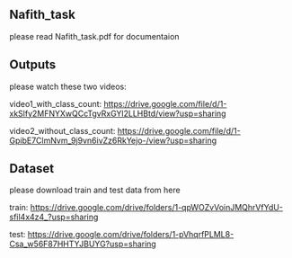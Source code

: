 ## Nafith_task
please read Nafith_task.pdf for documentaion

## Outputs 
please watch these two videos:

video1_with_class_count: https://drive.google.com/file/d/1-xkSlfy2MFNYXwQCcTgvRxGYl2LLHBtd/view?usp=sharing

video2_without_class_count: https://drive.google.com/file/d/1-GpibE7ClmNvm_9j9vn6ivZz6RkYejo-/view?usp=sharing

## Dataset
please download train and test data from here 

train: https://drive.google.com/drive/folders/1-qpWOZvVoinJMQhrVfYdU-sfil4x4z4_?usp=sharing

test: https://drive.google.com/drive/folders/1-pVhqrfPLML8-Csa_w56F87HHTYJBUYG?usp=sharing